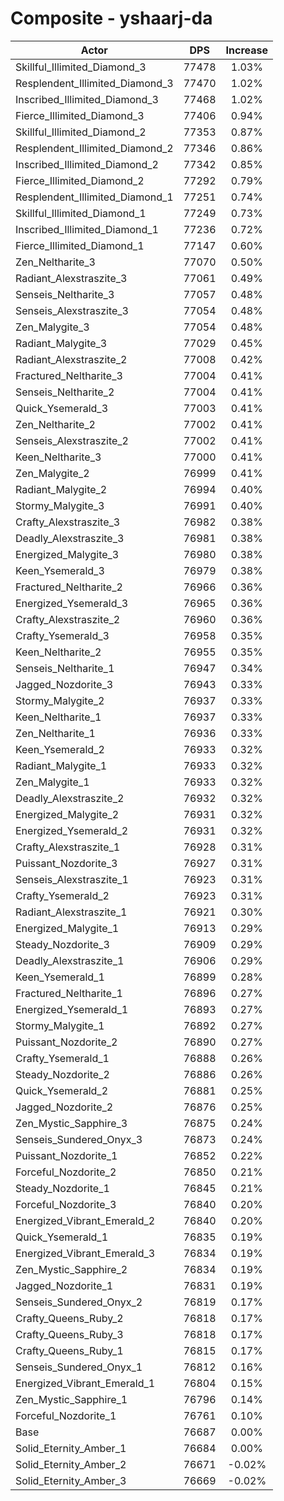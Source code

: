 # Composite - yshaarj-da
| Actor | DPS | Increase |
|---|:---:|:---:|
|Skillful_Illimited_Diamond_3|77478|1.03%|
|Resplendent_Illimited_Diamond_3|77470|1.02%|
|Inscribed_Illimited_Diamond_3|77468|1.02%|
|Fierce_Illimited_Diamond_3|77406|0.94%|
|Skillful_Illimited_Diamond_2|77353|0.87%|
|Resplendent_Illimited_Diamond_2|77346|0.86%|
|Inscribed_Illimited_Diamond_2|77342|0.85%|
|Fierce_Illimited_Diamond_2|77292|0.79%|
|Resplendent_Illimited_Diamond_1|77251|0.74%|
|Skillful_Illimited_Diamond_1|77249|0.73%|
|Inscribed_Illimited_Diamond_1|77236|0.72%|
|Fierce_Illimited_Diamond_1|77147|0.60%|
|Zen_Neltharite_3|77070|0.50%|
|Radiant_Alexstraszite_3|77061|0.49%|
|Senseis_Neltharite_3|77057|0.48%|
|Senseis_Alexstraszite_3|77054|0.48%|
|Zen_Malygite_3|77054|0.48%|
|Radiant_Malygite_3|77029|0.45%|
|Radiant_Alexstraszite_2|77008|0.42%|
|Fractured_Neltharite_3|77004|0.41%|
|Senseis_Neltharite_2|77004|0.41%|
|Quick_Ysemerald_3|77003|0.41%|
|Zen_Neltharite_2|77002|0.41%|
|Senseis_Alexstraszite_2|77002|0.41%|
|Keen_Neltharite_3|77000|0.41%|
|Zen_Malygite_2|76999|0.41%|
|Radiant_Malygite_2|76994|0.40%|
|Stormy_Malygite_3|76991|0.40%|
|Crafty_Alexstraszite_3|76982|0.38%|
|Deadly_Alexstraszite_3|76981|0.38%|
|Energized_Malygite_3|76980|0.38%|
|Keen_Ysemerald_3|76979|0.38%|
|Fractured_Neltharite_2|76966|0.36%|
|Energized_Ysemerald_3|76965|0.36%|
|Crafty_Alexstraszite_2|76960|0.36%|
|Crafty_Ysemerald_3|76958|0.35%|
|Keen_Neltharite_2|76955|0.35%|
|Senseis_Neltharite_1|76947|0.34%|
|Jagged_Nozdorite_3|76943|0.33%|
|Stormy_Malygite_2|76937|0.33%|
|Keen_Neltharite_1|76937|0.33%|
|Zen_Neltharite_1|76936|0.33%|
|Keen_Ysemerald_2|76933|0.32%|
|Radiant_Malygite_1|76933|0.32%|
|Zen_Malygite_1|76933|0.32%|
|Deadly_Alexstraszite_2|76932|0.32%|
|Energized_Malygite_2|76931|0.32%|
|Energized_Ysemerald_2|76931|0.32%|
|Crafty_Alexstraszite_1|76928|0.31%|
|Puissant_Nozdorite_3|76927|0.31%|
|Senseis_Alexstraszite_1|76923|0.31%|
|Crafty_Ysemerald_2|76923|0.31%|
|Radiant_Alexstraszite_1|76921|0.30%|
|Energized_Malygite_1|76913|0.29%|
|Steady_Nozdorite_3|76909|0.29%|
|Deadly_Alexstraszite_1|76906|0.29%|
|Keen_Ysemerald_1|76899|0.28%|
|Fractured_Neltharite_1|76896|0.27%|
|Energized_Ysemerald_1|76893|0.27%|
|Stormy_Malygite_1|76892|0.27%|
|Puissant_Nozdorite_2|76890|0.27%|
|Crafty_Ysemerald_1|76888|0.26%|
|Steady_Nozdorite_2|76886|0.26%|
|Quick_Ysemerald_2|76881|0.25%|
|Jagged_Nozdorite_2|76876|0.25%|
|Zen_Mystic_Sapphire_3|76875|0.24%|
|Senseis_Sundered_Onyx_3|76873|0.24%|
|Puissant_Nozdorite_1|76852|0.22%|
|Forceful_Nozdorite_2|76850|0.21%|
|Steady_Nozdorite_1|76845|0.21%|
|Forceful_Nozdorite_3|76840|0.20%|
|Energized_Vibrant_Emerald_2|76840|0.20%|
|Quick_Ysemerald_1|76835|0.19%|
|Energized_Vibrant_Emerald_3|76834|0.19%|
|Zen_Mystic_Sapphire_2|76834|0.19%|
|Jagged_Nozdorite_1|76831|0.19%|
|Senseis_Sundered_Onyx_2|76819|0.17%|
|Crafty_Queens_Ruby_2|76818|0.17%|
|Crafty_Queens_Ruby_3|76818|0.17%|
|Crafty_Queens_Ruby_1|76815|0.17%|
|Senseis_Sundered_Onyx_1|76812|0.16%|
|Energized_Vibrant_Emerald_1|76804|0.15%|
|Zen_Mystic_Sapphire_1|76796|0.14%|
|Forceful_Nozdorite_1|76761|0.10%|
|Base|76687|0.00%|
|Solid_Eternity_Amber_1|76684|0.00%|
|Solid_Eternity_Amber_2|76671|-0.02%|
|Solid_Eternity_Amber_3|76669|-0.02%|
